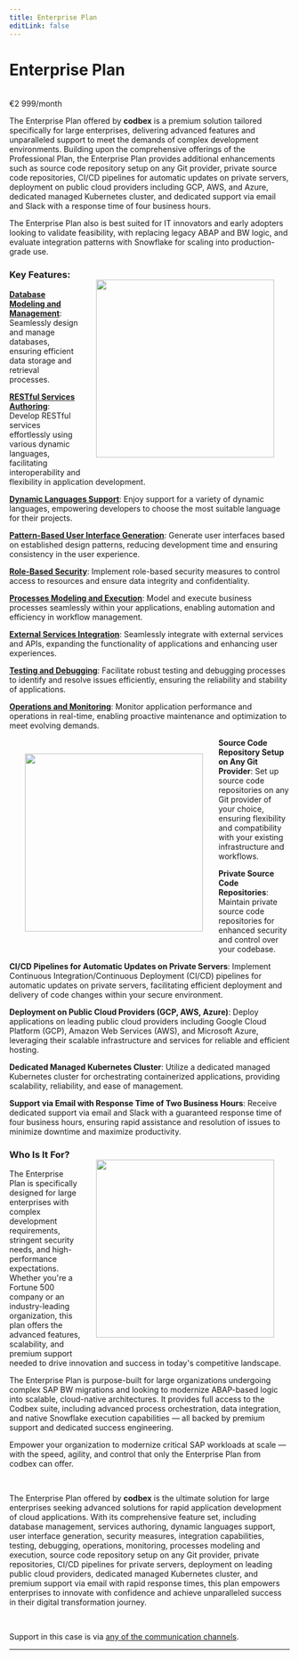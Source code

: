 ```yaml
---
title: Enterprise Plan
editLink: false
---
```


# Enterprise Plan
<br/>

<div class="price-tag">€2 999/month</div>

The Enterprise Plan offered by <b>codbex</b> is a premium solution tailored specifically for large enterprises, delivering advanced features and unparalleled support to meet the demands of complex development environments. Building upon the comprehensive offerings of the Professional Plan, the Enterprise Plan provides additional enhancements such as source code repository setup on any Git provider, private source code repositories, CI/CD pipelines for automatic updates on private servers, deployment on public cloud providers including GCP, AWS, and Azure, dedicated managed Kubernetes cluster, and dedicated support via email and Slack with a response time of four business hours.

The Enterprise Plan also is best suited for IT innovators and early adopters looking to validate feasibility, with replacing legacy ABAP and BW logic, and evaluate integration patterns with Snowflake for scaling into production-grade use.

<div style="text-align: center;">
   <img src="/images/styled/god-with-horse.svg" style="height: 20rem; !important; float: right !important; padding: 2em"/>
</div>

### Key Features:

**[Database Modeling and Management](/documentation/tooling/databases/)**: Seamlessly design and manage databases, ensuring efficient data storage and retrieval processes.

**[RESTful Services Authoring](/documentation/platform/sdk/)**: Develop RESTful services effortlessly using various dynamic languages, facilitating interoperability and flexibility in application development.

**[Dynamic Languages Support](/documentation/platform/engines/)**: Enjoy support for a variety of dynamic languages, empowering developers to choose the most suitable language for their projects.

**[Pattern-Based User Interface Generation](/documentation/tooling/modeling/)**: Generate user interfaces based on established design patterns, reducing development time and ensuring consistency in the user experience.

**[Role-Based Security](/documentation/platform/engines/security)**: Implement role-based security measures to control access to resources and ensure data integrity and confidentiality.

**[Processes Modeling and Execution](/documentation/tooling/processes/)**: Model and execute business processes seamlessly within your applications, enabling automation and efficiency in workflow management.

**[External Services Integration](/documentation/tooling/integrations/)**: Seamlessly integrate with external services and APIs, expanding the functionality of applications and enhancing user experiences.

**[Testing and Debugging](/documentation/tooling/debugger/)**: Facilitate robust testing and debugging processes to identify and resolve issues efficiently, ensuring the reliability and stability of applications.

**[Operations and Monitoring](/documentation/tooling/operations/)**: Monitor application performance and operations in real-time, enabling proactive maintenance and optimization to meet evolving demands.

<div style="text-align: center;">
   <img src="/images/styled/temples-with-mountain.svg" style="height: 20rem; !important; float: left !important; padding: 2em"/>
</div>

**Source Code Repository Setup on Any Git Provider**: Set up source code repositories on any Git provider of your choice, ensuring flexibility and compatibility with your existing infrastructure and workflows.

**Private Source Code Repositories**: Maintain private source code repositories for enhanced security and control over your codebase.

**CI/CD Pipelines for Automatic Updates on Private Servers**: Implement Continuous Integration/Continuous Deployment (CI/CD) pipelines for automatic updates on private servers, facilitating efficient deployment and delivery of code changes within your secure environment.

**Deployment on Public Cloud Providers (GCP, AWS, Azure)**: Deploy applications on leading public cloud providers including Google Cloud Platform (GCP), Amazon Web Services (AWS), and Microsoft Azure, leveraging their scalable infrastructure and services for reliable and efficient hosting.

**Dedicated Managed Kubernetes Cluster**: Utilize a dedicated managed Kubernetes cluster for orchestrating containerized applications, providing scalability, reliability, and ease of management.

**Support via Email with Response Time of Two Business Hours**: Receive dedicated support via email and Slack with a guaranteed response time of four business hours, ensuring rapid assistance and resolution of issues to minimize downtime and maximize productivity.

<div style="text-align: center;">
   <img src="/images/styled/people-at-big-shop.svg" style="height: 20rem; !important; float: right !important; padding: 2em"/>
</div>

### Who Is It For?

The Enterprise Plan is specifically designed for large enterprises with complex development requirements, stringent security needs, and high-performance expectations. Whether you're a Fortune 500 company or an industry-leading organization, this plan offers the advanced features, scalability, and premium support needed to drive innovation and success in today's competitive landscape.

The Enterprise Plan is purpose-built for large organizations undergoing complex SAP BW migrations and looking to modernize ABAP-based logic into scalable, cloud-native architectures. It provides full access to the Codbex suite, including advanced process orchestration, data integration, and native Snowflake execution capabilities — all backed by premium support and dedicated success engineering.

Empower your organization to modernize critical SAP workloads at scale — with the speed, agility, and control that only the Enterprise Plan from codbex can offer.

<br>

The Enterprise Plan offered by <b>codbex</b> is the ultimate solution for large enterprises seeking advanced solutions for rapid application development of cloud applications. With its comprehensive feature set, including database management, services authoring, dynamic languages support, user interface generation, security measures, integration capabilities, testing, debugging, operations, monitoring, processes modeling and execution, source code repository setup on any Git provider, private repositories, CI/CD pipelines for private servers, deployment on leading public cloud providers, dedicated managed Kubernetes cluster, and premium support via email with rapid response times, this plan empowers enterprises to innovate with confidence and achieve unparalleled success in their digital transformation journey.

<br>

Support in this case is via <a href="https://www.codbex.com/contact/">any of the communication channels</a>.

<hr>
